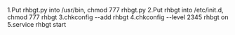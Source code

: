 1.Put rhbgt.py into /usr/bin, chmod 777 rhbgt.py
2.Put rhbgt into /etc/init.d, chmod 777 rhbgt
3.chkconfig --add rhbgt
4.chkconfig --level 2345 rhbgt on
5.service rhbgt start